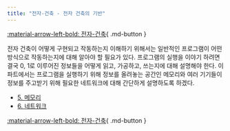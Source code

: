 ```yaml
---
title: "전자-건축 - 전자 건축의 기반"
---
```


[:material-arrow-left-bold: 전자-건축](../index.md){ .md-button }

전자 건축이 어떻게 구현되고 작동하는지 이해하기 위해서는 일반적인 프로그램이 어떤 방식으로 작동하는지에 대해 알아야 할 필요가 있다. 프로그램의 실행을 이야기 하려면 결국 0, 1로 이루어진 정보들을 어떻게 읽고, 가공하고, 쓰는지에 대해 설명해야 한다. 이 파트에서는 프로그램을 실행하기 위해 정보를 올려놓는 공간인 메모리와 여러 기기들이 정보를 주고받기 위해 필요한 네트워크에 대해 간단하게 설명하도록 하겠다.

- [5. 메모리](../../memory/index.md)
- [6. 네트워크](../../network/index.md)

[:material-arrow-left-bold: 전자-건축](../index.md){ .md-button }
